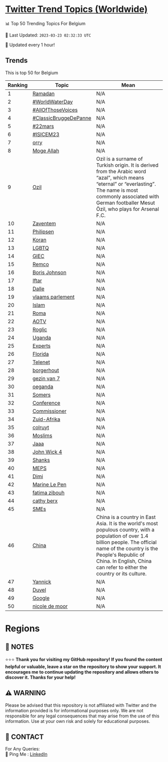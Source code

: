 [Twitter Trend Topics (Worldwide)](https://github.com/ErcinDedeoglu/Twitter-Trend-Topics)
==========


📊 Top 50 Trending Topics For Belgium

📆 Last Updated: `2023-03-23 02:32:33 UTC`

🔧 Updated every 1 hour!


## Trends

This is top 50 for Belgium

| Ranking | Topic | Mean |
| ------- | ------------ | ------------ |
| 1 | [Ramadan](http://twitter.com/search?q=Ramadan) | N/A |
| 2 | [#WorldWaterDay](http://twitter.com/search?q=%23WorldWaterDay) | N/A |
| 3 | [#AllOfThoseVoices](http://twitter.com/search?q=%23AllOfThoseVoices) | N/A |
| 4 | [#ClassicBruggeDePanne](http://twitter.com/search?q=%23ClassicBruggeDePanne) | N/A |
| 5 | [#22mars](http://twitter.com/search?q=%2322mars) | N/A |
| 6 | [#ISICEM23](http://twitter.com/search?q=%23ISICEM23) | N/A |
| 7 | [orry](http://twitter.com/search?q=orry) | N/A |
| 8 | [Moge Allah](http://twitter.com/search?q=Moge+Allah) | N/A |
| 9 | [Ozil](http://twitter.com/search?q=Ozil) | Ozil is a surname of Turkish origin. It is derived from the Arabic word “azal”, which means “eternal” or “everlasting”. The name is most commonly associated with German footballer Mesut Özil, who plays for Arsenal F.C. |
| 10 | [Zaventem](http://twitter.com/search?q=Zaventem) | N/A |
| 11 | [Philipsen](http://twitter.com/search?q=Philipsen) | N/A |
| 12 | [Koran](http://twitter.com/search?q=Koran) | N/A |
| 13 | [LGBTQ](http://twitter.com/search?q=LGBTQ) | N/A |
| 14 | [GIEC](http://twitter.com/search?q=GIEC) | N/A |
| 15 | [Remco](http://twitter.com/search?q=Remco) | N/A |
| 16 | [Boris Johnson](http://twitter.com/search?q=Boris+Johnson) | N/A |
| 17 | [Iftar](http://twitter.com/search?q=Iftar) | N/A |
| 18 | [Dalle](http://twitter.com/search?q=Dalle) | N/A |
| 19 | [vlaams parlement](http://twitter.com/search?q=vlaams+parlement) | N/A |
| 20 | [Islam](http://twitter.com/search?q=Islam) | N/A |
| 21 | [Roma](http://twitter.com/search?q=Roma) | N/A |
| 22 | [AOTV](http://twitter.com/search?q=AOTV) | N/A |
| 23 | [Roglic](http://twitter.com/search?q=Roglic) | N/A |
| 24 | [Uganda](http://twitter.com/search?q=Uganda) | N/A |
| 25 | [Experts](http://twitter.com/search?q=Experts) | N/A |
| 26 | [Florida](http://twitter.com/search?q=Florida) | N/A |
| 27 | [Telenet](http://twitter.com/search?q=Telenet) | N/A |
| 28 | [borgerhout](http://twitter.com/search?q=borgerhout) | N/A |
| 29 | [gezin van 7](http://twitter.com/search?q=gezin+van+7) | N/A |
| 30 | [oeganda](http://twitter.com/search?q=oeganda) | N/A |
| 31 | [Somers](http://twitter.com/search?q=Somers) | N/A |
| 32 | [Conference](http://twitter.com/search?q=Conference) | N/A |
| 33 | [Commissioner](http://twitter.com/search?q=Commissioner) | N/A |
| 34 | [Zuid-Afrika](http://twitter.com/search?q=Zuid-Afrika) | N/A |
| 35 | [colruyt](http://twitter.com/search?q=colruyt) | N/A |
| 36 | [Moslims](http://twitter.com/search?q=Moslims) | N/A |
| 37 | [Jaaa](http://twitter.com/search?q=Jaaa) | N/A |
| 38 | [John Wick 4](http://twitter.com/search?q=John+Wick+4) | N/A |
| 39 | [Shanks](http://twitter.com/search?q=Shanks) | N/A |
| 40 | [MEPS](http://twitter.com/search?q=MEPS) | N/A |
| 41 | [Dimi](http://twitter.com/search?q=Dimi) | N/A |
| 42 | [Marine Le Pen](http://twitter.com/search?q=Marine+Le+Pen) | N/A |
| 43 | [fatima zibouh](http://twitter.com/search?q=fatima+zibouh) | N/A |
| 44 | [cathy berx](http://twitter.com/search?q=cathy+berx) | N/A |
| 45 | [SMEs](http://twitter.com/search?q=SMEs) | N/A |
| 46 | [China](http://twitter.com/search?q=China) | China is a country in East Asia. It is the world's most populous country, with a population of over 1.4 billion people. The official name of the country is the People's Republic of China. In English, China can refer to either the country or its culture. |
| 47 | [Yannick](http://twitter.com/search?q=Yannick) | N/A |
| 48 | [Duvel](http://twitter.com/search?q=Duvel) | N/A |
| 49 | [Google](http://twitter.com/search?q=Google) | N/A |
| 50 | [nicole de moor](http://twitter.com/search?q=nicole+de+moor) | N/A |



# Regions




## 📝 NOTES

⭐⭐⭐ **Thank you for visiting my GitHub repository! If you found the content helpful or valuable, leave a star on the repository to show your support. It encourages me to continue updating the repository and allows others to discover it. Thanks for your help!**


## ⚠️ WARNING

Please be advised that this repository is not affiliated with Twitter and the information provided is for informational purposes only. We are not responsible for any legal consequences that may arise from the use of this information. Use at your own risk and solely for educational purposes.


## 📨 CONTACT

 For Any Queries:  
            🏓 Ping Me : [LinkedIn](https://www.linkedin.com/in/ercindedeoglu/)
